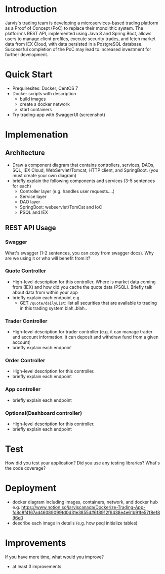 
# Introduction
Jarvis's trading team is developing a microservices-based trading platform as a Proof of Concept (PoC) to replace their monolithic system.
The platform's REST API, implemented using Java 8 and Spring Boot, allows users to manage client profiles, execute security trades, and fetch
market data from IEX Cloud, with data persisted in a PostgreSQL database. Successful completion of the PoC may lead to increased investment for
further development.

# Quick Start
- Prequiresites: Docker, CentOS 7
- Docker scripts with description
    - build images
    - create a docker network
    - start containers
- Try trading-app with SwaggerUI (screenshot)

# Implemenation
## Architecture
- Draw a component diagram that contains controllers, services, DAOs, SQL, IEX Cloud, WebServlet/Tomcat, HTTP client, and SpringBoot. (you must create your own diagram)
- briefly explain the following components and services (3-5 sentences for each)
    - Controller layer (e.g. handles user requests....)
    - Service layer
    - DAO layer
    - SpringBoot: webservlet/TomCat and IoC
    - PSQL and IEX

## REST API Usage
### Swagger
What's swagger (1-2 sentences, you can copy from swagger docs). Why are we using it or who will benefit from it?
### Quote Controller
- High-level description for this controller. Where is market data coming from (IEX) and how did you cache the quote data (PSQL). Briefly talk about data from within your app
- briefly explain each endpoint
  e.g.
    - GET `/quote/dailyList`: list all securities that are available to trading in this trading system blah..blah..
### Trader Controller
- High-level description for trader controller (e.g. it can manage trader and account information. it can deposit and withdraw fund from a given account)
- briefly explain each endpoint
### Order Controller
- High-level description for this controller.
- briefly explain each endpoint
### App controller
- briefly explain each endpoint
### Optional(Dashboard controller)
- High-level description for this controller.
- briefly explain each endpoint

# Test
How did you test your application? Did you use any testing libraries? What's the code coverage?

# Deployment
- docker diagram including images, containers, network, and docker hub
  e.g. https://www.notion.so/jarviscanada/Dockerize-Trading-App-fc8c8f4167ad46089099fd0d31e3855d#6f8912f9438e4e61b91fe57f8ef896e0
- describe each image in details (e.g. how psql initialize tables)

# Improvements
If you have more time, what would you improve?
- at least 3 improvements